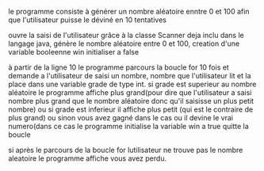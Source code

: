 le programme consiste à générer un nombre aléatoire enntre 0 et 100 afin que l'utilisateur puisse le déviné en 10 tentatives




ouvre la saisi de l'utilisateur grâce à la classe Scanner deja inclu dans le langage java,
génère le nombre aléatoire entre 0 et 100,
creation d'une variable booleenne win initialiser a false

à partir de la ligne 10 le programme parcours la boucle for 10 fois et demande a l'utilisateur de saisi un nombre,
nombre que l'utilisateur lit et la place dans une variable grade de type int. si grade est superieur au nombre aléatoire le programme
affiche plus grand(pour dire que l'utilisateur a saisi nombre plus grand que le nombre aléatoire donc qu'il saisisse un plus petit nombre) ou
si grade est inferieur il affiche plus petit (qui est le contraire de plus grand) ou sinon vous avez gagné dans le cas ou il devine le vrai numero(dans ce cas le programme
initialise la variable win a true quitte la boucle

si après le parcours de la boucle for lutilisateur ne trouve pas le nombre aleatoire le programme affiche vous avez perdu.
